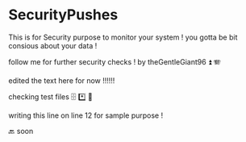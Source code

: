 # SecurityPushes
This is for Security purpose to monitor your system !
you gotta be bit consious about your data !

follow me for further security checks ! 
by theGentleGiant96 ⏫ 🪗

edited the text here for now !!!!!!

checking test files 🗄️ *️⃣ 🚡

writing this line on line 12 for sample purpose  !

🔙 soon

